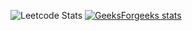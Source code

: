 ![Leetcode Stats](https://leetcard.jacoblin.cool/Vyshnav_KS?ext=heatmap)
[![GeeksForgeeks stats](https://geeks-for-geeks-stats-api.vercel.app/?userName=whyyysh)](https://www.geeksforgeeks.org/user/whyyysh/)

<!--
**vyshnavkarunonYT/vyshnavkarunonYT** is a ✨ _special_ ✨ repository because its `README.md` (this file) appears on your GitHub profile.

Here are some ideas to get you started:

- 🔭 I’m currently working on ...
- 🌱 I’m currently learning ...
- 👯 I’m looking to collaborate on ...
- 🤔 I’m looking for help with ...
- 💬 Ask me about ...
- 📫 How to reach me: ...
- 😄 Pronouns: ...
- ⚡ Fun fact: ...
-->
